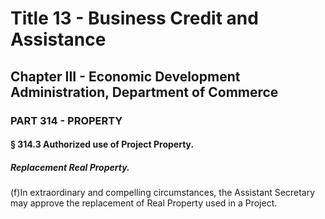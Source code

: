 
# Title 13 - Business Credit and Assistance
## Chapter III - Economic Development Administration, Department of Commerce
### PART 314 - PROPERTY
#### § 314.3 Authorized use of Project Property.
##### Replacement Real Property.

(f)In extraordinary and compelling circumstances, the Assistant Secretary may approve the replacement of Real Property used in a Project.
